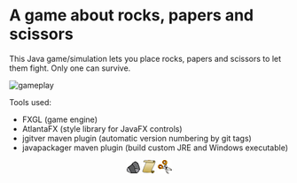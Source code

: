 # A game about rocks, papers and scissors #

This Java game/simulation lets you place rocks, papers and scissors to let them fight. Only one can survive.

![gameplay](doc/rps.gif)

Tools used:

* FXGL (game engine)
* AtlantaFX (style library for JavaFX controls)
* jgitver maven plugin (automatic version numbering by git tags)
* javapackager maven plugin (build custom JRE and Windows executable)

<p align="center">
<img src="src/main/resources/assets/textures/rock.png"  alt=""/>
<img src="src/main/resources/assets/textures/paper.png" alt=""/>
<img src="src/main/resources/assets/textures/scissors.png" alt=""/>
</p>
